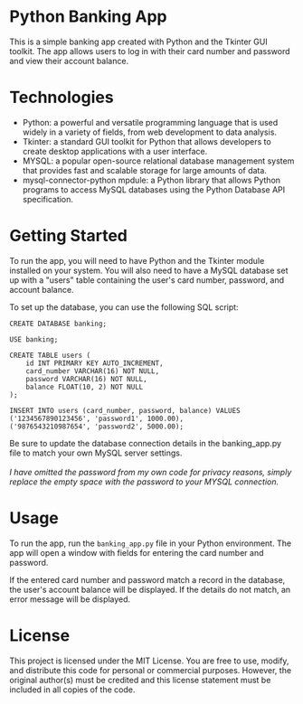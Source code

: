 # Python Banking App

This is a simple banking app created with Python and the Tkinter GUI toolkit. The app allows users to log in with their card number and password and view their account balance.

# Technologies

* Python: a powerful and versatile programming language that is used widely in a variety of fields, from web development to data analysis.
* Tkinter: a standard GUI toolkit for Python that allows developers to create desktop applications with a user interface.
* MYSQL: a popular open-source relational database management system that provides fast and scalable storage for large amounts of data.
* mysql-connector-python mpdule: a Python library that allows Python programs to access MySQL databases using the Python Database API specification.

# Getting Started

To run the app, you will need to have Python and the Tkinter module installed on your system. You will also need to have a MySQL database set up with a "users" table containing the user's card number, password, and account balance.

To set up the database, you can use the following SQL script:
```
CREATE DATABASE banking;

USE banking;

CREATE TABLE users (
    id INT PRIMARY KEY AUTO_INCREMENT,
    card_number VARCHAR(16) NOT NULL,
    password VARCHAR(16) NOT NULL,
    balance FLOAT(10, 2) NOT NULL
);

INSERT INTO users (card_number, password, balance) VALUES
('1234567890123456', 'password1', 1000.00),
('9876543210987654', 'password2', 5000.00);
```
Be sure to update the database connection details in the banking_app.py file to match your own MySQL server settings.
<br></br>
<i> I have omitted the password from my own code for privacy reasons, simply replace the empty space with the password to your MYSQL connection. </i>

# Usage

To run the app, run the ```banking_app.py``` file in your Python environment. The app will open a window with fields for entering the card number and password.

If the entered card number and password match a record in the database, the user's account balance will be displayed. If the details do not match, an error message will be displayed.

# License

This project is licensed under the MIT License. You are free to use, modify, and distribute this code for personal or commercial purposes. However, the original author(s) must be credited and this license statement must be included in all copies of the code.
